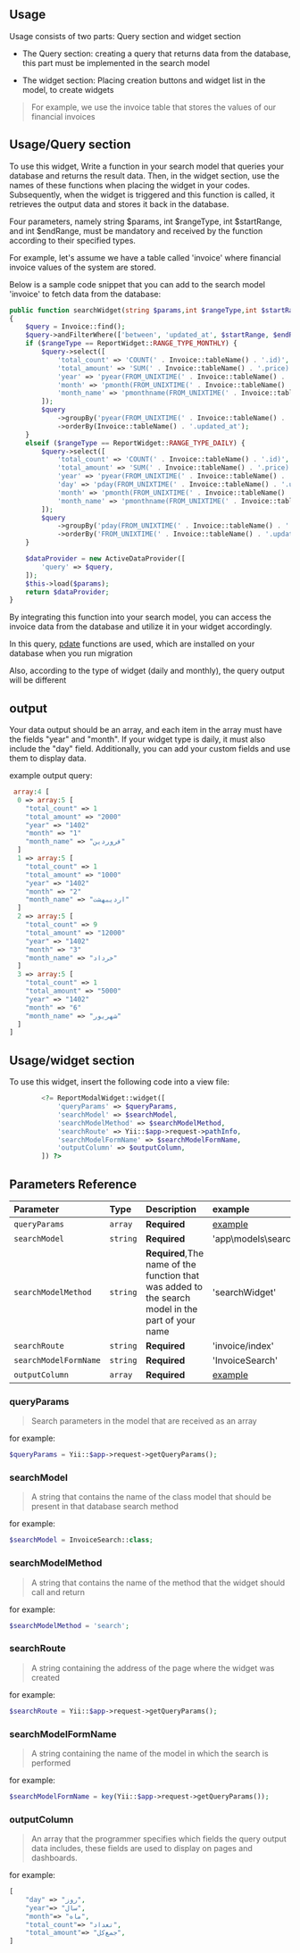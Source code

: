 
## Usage

Usage consists of two parts:
Query section and widget section

- The Query section: creating a query that returns data from the database, this part must be implemented in the search model

- The widget section: Placing creation buttons and widget list in the model, to create widgets

> For example, we use the invoice table that stores the values of our financial invoices


## Usage/Query section

To use this widget, Write a function in your search model that queries your database and returns the result data.
Then, in the widget section, use the names of these functions when placing the widget in your codes.
Subsequently, when the widget is triggered and this function is called, it retrieves the output data and stores it back in the database.

Four parameters, namely string $params, int $rangeType, int $startRange, and int $endRange, must be mandatory and received by the function according to their specified types.

For example, let's assume we have a table called 'invoice' where financial invoice values of the system are stored.

Below is a sample code snippet that you can add to the search model 'invoice' to fetch data from the database:

```php
public function searchWidget(string $params,int $rangeType,int $startRange,int $endRange)
{
    $query = Invoice::find();
    $query->andFilterWhere(['between', 'updated_at', $startRange, $endRange]);
    if ($rangeType == ReportWidget::RANGE_TYPE_MONTHLY) {
        $query->select([
            'total_count' => 'COUNT(' . Invoice::tableName() . '.id)',
            'total_amount' => 'SUM(' . Invoice::tableName() . '.price)',
            'year' => 'pyear(FROM_UNIXTIME(' . Invoice::tableName() . '.updated_at))',
            'month' => 'pmonth(FROM_UNIXTIME(' . Invoice::tableName() . '.updated_at))',
            'month_name' => 'pmonthname(FROM_UNIXTIME(' . Invoice::tableName() . '.updated_at))',
        ]);
        $query
            ->groupBy('pyear(FROM_UNIXTIME(' . Invoice::tableName() . '.updated_at)), pmonth(FROM_UNIXTIME(' . Invoice::tableName() . '.updated_at))')
            ->orderBy(Invoice::tableName() . '.updated_at');
    }
    elseif ($rangeType == ReportWidget::RANGE_TYPE_DAILY) {
        $query->select([
            'total_count' => 'COUNT(' . Invoice::tableName() . '.id)',
            'total_amount' => 'SUM(' . Invoice::tableName() . '.price)',
            'year' => 'pyear(FROM_UNIXTIME(' . Invoice::tableName() . '.updated_at))',
            'day' => 'pday(FROM_UNIXTIME(' . Invoice::tableName() . '.updated_at))',
            'month' => 'pmonth(FROM_UNIXTIME(' . Invoice::tableName() . '.updated_at))',
            'month_name' => 'pmonthname(FROM_UNIXTIME(' . Invoice::tableName() . '.updated_at))',
        ]);
        $query
            ->groupBy('pday(FROM_UNIXTIME(' . Invoice::tableName() . '.updated_at)), pmonth(FROM_UNIXTIME(' . Invoice::tableName() . '.updated_at)), pyear(FROM_UNIXTIME(' . Invoice::tableName() . '.updated_at))')
            ->orderBy('FROM_UNIXTIME(' . Invoice::tableName() . '.updated_at)');
    }

    $dataProvider = new ActiveDataProvider([
        'query' => $query,
    ]);
    $this->load($params);
    return $dataProvider;
}

```
By integrating this function into your search model, you can access the invoice data from the database and utilize it in your widget accordingly.

In this query, [pdate](https://github.com/zoghal/PersianDate4MySQL) functions are used, which are installed on your database when you run migration

Also, according to the type of widget (daily and monthly), the query output will be different

## output

Your data output should be an array, and each item in the array must have the fields "year" and "month". 
If your widget type is daily, it must also include the "day" field. 
Additionally, you can add your custom fields and use them to display data.

example output query:
```php
 array:4 [
  0 => array:5 [
    "total_count" => 1
    "total_amount" => "2000"
    "year" => "1402"
    "month" => "1"
    "month_name" => "فروردین"
  ]
  1 => array:5 [
    "total_count" => 1
    "total_amount" => "1000"
    "year" => "1402"
    "month" => "2"
    "month_name" => "اردیبهشت"
  ]
  2 => array:5 [
    "total_count" => 9
    "total_amount" => "12000"
    "year" => "1402"
    "month" => "3"
    "month_name" => "خرداد"
  ]
  3 => array:5 [
    "total_count" => 1
    "total_amount" => "5000"
    "year" => "1402"
    "month" => "6"
    "month_name" => "شهریور"
  ]
]
```







## Usage/widget section
To use this widget, insert the following code into a view file:
```php
        <?= ReportModalWidget::widget([
            'queryParams' => $queryParams,
            'searchModel' => $searchModel,
            'searchModelMethod' => $searchModelMethod,
            'searchRoute' => Yii::$app->request->pathInfo,
            'searchModelFormName' => $searchModelFormName,
            'outputColumn' => $outputColumn,
        ]) ?>

```
## Parameters Reference

| Parameter             | Type     | Description                                                                                       | example                           |
|:----------------------|:---------|:--------------------------------------------------------------------------------------------------|:----------------------------------|
| `queryParams`         | `array`  | **Required**                                                                                      | [example](https://github.com/)    |
| `searchModel`         | `string` | **Required**                                                                                      | 'app\models\search\InvoiceSearch' |
| `searchModelMethod`   | `string` | **Required**,The name of the function that was added to the search model in the part of your name | 'searchWidget'                    |
| `searchRoute`         | `string` | **Required**                                                                                      | 'invoice/index'                   |
| `searchModelFormName` | `string` | **Required**                                                                                      | 'InvoiceSearch'                   |
| `outputColumn`        | `array`  | **Required**                                                                                      | [example](https://github.com/)    |

### queryParams ###
> Search parameters in the model that are received as an array

for example:
```php
$queryParams = Yii::$app->request->getQueryParams();
```
### searchModel ###
> A string that contains the name of the class model that should be present in that database search method

for example:
```php
$searchModel = InvoiceSearch::class;
```
### searchModelMethod ###
> A string that contains the name of the method that the widget should call and return

for example:
```php
$searchModelMethod = 'search';
```
### searchRoute ###
> A string containing the address of the page where the widget was created

for example:
```php
$searchRoute = Yii::$app->request->getQueryParams();
```
### searchModelFormName ###
> A string containing the name of the model in which the search is performed

for example:
```php
$searchModelFormName = key(Yii::$app->request->getQueryParams());
```
### outputColumn ###
> An array that the programmer specifies which fields the query output data includes, these fields are used to display on pages and dashboards.

for example:
```php
[
    "day" => "روز",
    "year"=> "سال",
    "month"=> "ماه",
    "total_count"=> "تعداد",
    "total_amount"=> "جمع‌کل",
]
```


